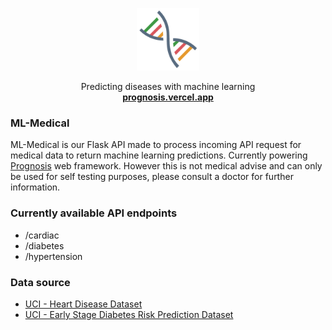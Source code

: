 <p align="center">
  <a href="prognosis.vercel.app">
    <img src="./export.png" width="100">
  </a>

  <p align="center">
    Predicting diseases with machine learning
    <br>
    <a href="prognosis.vercel.app"><strong>prognosis.vercel.app</strong></a>
  </p>
</p>





### **ML-Medical**

ML-Medical is our Flask API made to process incoming API request for medical data to return machine learning predictions. Currently powering [Prognosis](prognosis.vercel.app) web framework. However this is not medical advise and can only be used for self testing purposes, please consult a doctor for further information.

### **Currently available API endpoints**
- /cardiac
- /diabetes
- /hypertension

### **Data source**
- [UCI - Heart Disease Dataset](https://archive.ics.uci.edu/ml/datasets/Heart+Disease)
- [UCI - Early Stage Diabetes Risk Prediction Dataset](https://archive.ics.uci.edu/ml/datasets/Early+stage+diabetes+risk+prediction+dataset.)
